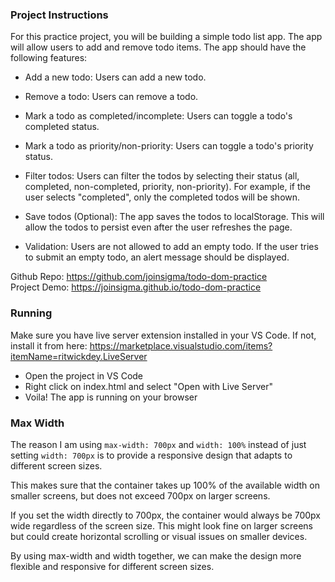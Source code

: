 ### Project Instructions

For this practice project, you will be building a simple todo list app. The app will allow users to add and remove todo items. The app should have the following features:

- Add a new todo: Users can add a new todo.

- Remove a todo: Users can remove a todo.

- Mark a todo as completed/incomplete: Users can toggle a todo's completed status.

- Mark a todo as priority/non-priority: Users can toggle a todo's priority status.

- Filter todos: Users can filter the todos by selecting their status (all, completed, non-completed, priority, non-priority). For example, if the user selects "completed", only the completed todos will be shown.

- Save todos (Optional): The app saves the todos to localStorage. This will allow the todos to persist even after the user refreshes the page.

- Validation: Users are not allowed to add an empty todo. If the user tries to submit an empty todo, an alert message should be displayed.

Github Repo: https://github.com/joinsigma/todo-dom-practice  
Project Demo: https://joinsigma.github.io/todo-dom-practice

### Running

Make sure you have live server extension installed in your VS Code. If not, install it from here: https://marketplace.visualstudio.com/items?itemName=ritwickdey.LiveServer

- Open the project in VS Code
- Right click on index.html and select "Open with Live Server"
- Voila! The app is running on your browser

### Max Width

The reason I am using `max-width: 700px` and `width: 100%` instead of just setting `width: 700px` is to provide a responsive design that adapts to different screen sizes.

This makes sure that the container takes up 100% of the available width on smaller screens, but does not exceed 700px on larger screens.

If you set the width directly to 700px, the container would always be 700px wide regardless of the screen size. This might look fine on larger screens but could create horizontal scrolling or visual issues on smaller devices.

By using max-width and width together, we can make the design more flexible and responsive for different screen sizes.
